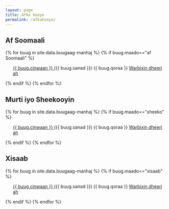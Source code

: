 ```yaml
---
layout: page
title: Afka hooyo
permalink: /afkahooyo/
---
```


## Af Soomaali
{% for buug in site.data.buugaag-manhaj %}
{% if buug.maado=="af Soomaali" %}
<ul type="disc">
<div class="cinwaan"><a href="{{ buug.pdf }}"> {{ buug.cinwaan }} </a> <span class="sanad"> ({{ buug.sanad }}) </span><span class="qoraa">{{ buug.qoraa }} </span> <span class="warbixin"> <a href="{{ buug.handle }}"> Warbixin dheeri ah </a> </span> </div>
 </ul>

{% endif %}
{% endfor %}



## Murti iyo Sheekooyin
{% for buug in site.data.buugaag-manhaj %}
{% if buug.maado=="sheeko" %}
<ul type="disc">
<div class="cinwaan"><a href="{{ buug.pdf }}"> {{ buug.cinwaan }} </a> <span class="sanad"> ({{ buug.sanad }}) </span><span class="qoraa">{{ buug.qoraa }} </span> <span class="warbixin"> <a href="{{ buug.handle }}"> Warbixin dheeri ah </a> </span> </div>
 </ul>

{% endif %}
{% endfor %}



##  Xisaab
{% for buug in site.data.buugaag-manhaj %}
{% if buug.maado=="xisaab" %}
<ul type="disc">
<div class="cinwaan"><a href="{{ buug.pdf }}"> {{ buug.cinwaan }} </a> <span class="sanad"> ({{ buug.sanad }}) </span><span class="qoraa">{{ buug.qoraa }} </span> <span class="warbixin"> <a href="{{ buug.handle }}"> Warbixin dheeri ah </a> </span> </div>
 </ul>

{% endif %}
{% endfor %}

